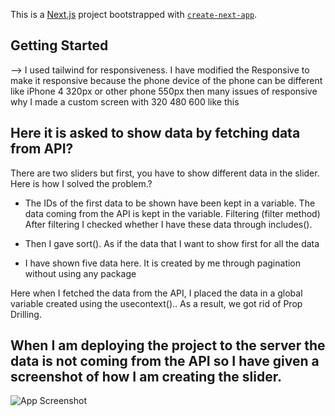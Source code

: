 This is a [Next.js](https://nextjs.org/) project bootstrapped with [`create-next-app`](https://github.com/vercel/next.js/tree/canary/packages/create-next-app).

## Getting Started

--> I used tailwind for responsiveness. I have modified the Responsive to make it responsive because the phone device of the phone can be different like iPhone 4 320px or other phone 550px then many issues of responsive why I made a custom screen with 320 480 600 like this

## Here it is asked to show data by fetching data from API?
 There are two sliders but first, you have to show different data in the slider. Here is how I solved the problem.?

- The IDs of the first data to be shown have been kept in a variable. The data coming from the API is kept in the variable. Filtering (filter method)  After filtering I checked whether I have these data through includes().
- Then I gave sort(). As if the data that I want to show first for all the data
  
- I have shown five data here. It is created by me through pagination without using any package

Here when I fetched the data from the API, I placed the data in a global variable created using the usecontext().. As a result, we got rid of Prop Drilling.
## When I am deploying the project to the server the data is not coming from the API so I have given a screenshot of how I am creating the slider.
![App Screenshot](https://drive.google.com/file/d/1xCWaGOR-_dNN6fl8jZolsUZ-WLwuBlE8/view?usp=sharing)
